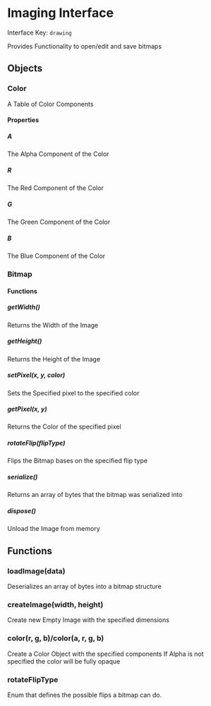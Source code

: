 # Imaging Interface

Interface Key: `drawing`

Provides Functionality to open/edit and save bitmaps

## Objects

### Color
A Table of Color Components

#### Properties

##### A
The Alpha Component of the Color

##### R
The Red Component of the Color

##### G
The Green Component of the Color

##### B
The Blue Component of the Color

### Bitmap

#### Functions

##### getWidth()
Returns the Width of the Image

##### getHeight()
Returns the Height of the Image

##### setPixel(x, y, color)
Sets the Specified pixel to the specified color

##### getPixel(x, y)
Returns the Color of the specified pixel

##### rotateFlip(flipType)
Flips the Bitmap bases on the specified flip type

##### serialize()
Returns an array of bytes that the bitmap was serialized into

##### dispose()
Unload the Image from memory

## Functions

### loadImage(data)
Deserializes an array of bytes into a bitmap structure

### createImage(width, height)
Create new Empty Image with the specified dimensions

### color(r, g, b)/color(a, r, g, b)
Create a Color Object with the specified components
If Alpha is not specified the color will be fully opaque

### rotateFlipType
Enum that defines the possible flips a bitmap can do.